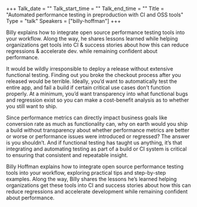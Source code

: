 +++
Talk_date = ""
Talk_start_time = ""
Talk_end_time = ""
Title = "Automated performance testing in preproduction with CI and OSS tools"
Type = "talk"
Speakers = ["billy-hoffman"]
+++

Billy explains how to integrate open source performance testing tools into your workflow. Along the way, he shares lessons learned while helping organizations get tools into CI & success stories about how this can reduce regressions & accelerate dev. while remaining confident about performance.

It would be wildly irresponsible to deploy a release without extensive functional testing. Finding out you broke the checkout process after you released would be terrible. Ideally, you’d want to automatically test the entire app, and fail a build if certain critical use cases don’t function properly. At a minimum, you’d want transparency into what functional bugs and regression exist so you can make a cost-benefit analysis as to whether you still want to ship.

Since performance metrics can directly impact business goals like conversion rate as much as functionality can, why on earth would you ship a build without transparency about whether performance metrics are better or worse or performance issues were introduced or regressed? The answer is you shouldn’t. And if functional testing has taught us anything, it’s that integrating and automating testing as part of a build or CI system is critical to ensuring that consistent and repeatable insight.

Billy Hoffman explains how to integrate open source performance testing tools into your workflow, exploring practical tips and step-by-step examples. Along the way, Billy shares the lessons he’s learned helping organizations get these tools into CI and success stories about how this can reduce regressions and accelerate development while remaining confident about performance.
